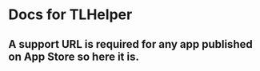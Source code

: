 # Docs for TLHelper

## A support URL is required for any app published on App Store so here it is.

